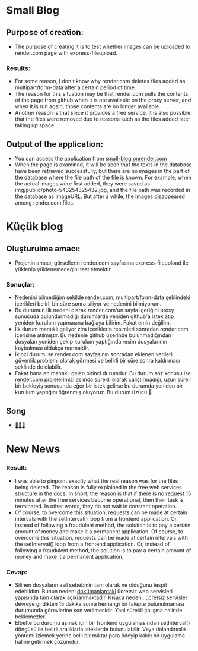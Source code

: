 # Small Blog

## Purpose of creation:
- The purpose of creating it is to test whether images can be uploaded to render.com page with express-fileupload.


### Results:
- For some reason, I don't know why render.com deletes files added as multipart/form-data after a certain period of time.
- The reason for this situation may be that render.com pulls the contents of the page from github when it is not available on the proxy server, and when it is run again, those contents are no longer available.
- Another reason is that since it provides a free service, it is also possible that the files were removed due to reasons such as the files added later taking up space.


## Output of the application:
- You can access the application from [small-blog.onrender.com](https://small-blog.onrender.com)
- When the page is examined, it will be seen that the texts in the database have been retrieved successfully, but there are no images in the part of the database where the file path of the file is known. For example, when the actual images were first added, they were saved as img/public/photo-543254325432.jpg, and the file path was recorded in the database as imageURL. But after a while, the images disappeared among render.com files.



# Küçük blog

## Oluşturulma amacı:
- Projenin amacı, görsellerin render.com sayfasına express-fileupload ile yüklenip yüklenemeceğini test etmektir.

### Sonuçlar:
- Nedenini bilmediğim şekilde render.com, multipart/form-data şeklindeki içerikleri belirli bir süre sonra siliyor ve nedenini bilmiyorum.
- Bu durumun ilk nedeni olarak render.com'un sayfa içeriğini proxy sunucuda bulundurmadığı durumlarda yeniden github'a istek atıp yeniden kurulum yapmasına bağlaya bilirim. Fakat emin değilim.
- İlk durum mantıklı geliyor zira içeriklerin resimleri sonradan render.com içerisine atılmıştır. Bu nedenle github üzerinde bulunmadığından dosyaları yeniden çekip kurulum yaptığında resim dosyalarının kaybolması oldukça normaldir.
- İkinci durum ise render.com sayfasının sonradan eklenen verileri güvenlik problemi olarak görmesi ve belirli bir süre sonra kaldırması şeklinde de olabilir.
- Fakat bana en mantıklı gelen birinci durumdur. Bu durum söz konusu ise [render.com](https://render.com/) projelerimizi aslında sürekli olarak çalıştırmadığı, uzun süreli bir bekleyiş sonucunda eğer bir istek gelirse bu durumda yeniden bir kurulum yaptığını öğrenmiş oluyoruz. Bu durum üzücü 🚬

## Song 
- [🚬🚬🚬](https://www.youtube.com/watch?v=7-_qRtGbCTE)


# New News 
### Result:  
- I was able to pinpoint exactly what the real reason was for the files being deleted. The reason is fully explained in the free web services structure in the [docs](https://render.com/docs/free#free-web-services). In short, the reason is that if there is no request 15 minutes after the free services become operational, then their task is terminated. In other words, they do not wait in constant operation.
- Of course, to overcome this situation, requests can be made at certain intervals with the setInterval() loop from a frontend application. Or, instead of following a fraudulent method, the solution is to pay a certain amount of money and make it a permanent application.
Of course, to overcome this situation, requests can be made at certain intervals with the setInterval() loop from a frontend application. Or, instead of following a fraudulent method, the solution is to pay a certain amount of money and make it a permanent application.

### Cevap: 
- Silinen dosyaların asıl sebebinin tam olarak ne olduğunu tespit edebildim. Bunun nedeni [dokümanlardaki](https://render.com/docs/free#free-web-services) ücretsiz web servisleri yapısında tam olarak açıklanmaktadır. Kısaca nedeni, ücretsiz servisler devreye girdikten 15 dakika sonra herhangi bir talepte bulunulmaması durumunda görevlerine son verilmesidir. Yani sürekli çalışma halinde beklemezler.
- Elbette bu durumu aşmak için bir frontend uygulamasından setInterval() döngüsü ile belirli aralıklarla isteklerde bulunulabilir. Veya dolandırıcılık yöntemi izlemek yerine belli bir miktar para ödeyip kalıcı bir uygulama haline getirmek çözümdür.




